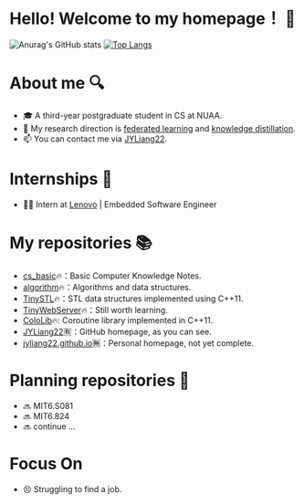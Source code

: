 # Hello! Welcome to my homepage！ 👋

![Anurag's GitHub stats](https://github-readme-stats.vercel.app/api?username=JYLiang22&count_private=true&hide=prs,issues,contribs&include_all_commits=true&show_icons=true&theme=prussian)
[![Top Langs](https://github-readme-stats.vercel.app/api/top-langs/?username=JYLiang22&layout=compact&theme=rose)](https://github.com/JYLiang22/github-readme-stats)


# About me 🔍

- 🎓 A third-year postgraduate student in CS at NUAA.
- 🧐 My research direction is [federated learning](https://en.wikipedia.org/wiki/Federated_learning) and [knowledge distillation](https://arxiv.org/abs/1503.02531).
- 📫 You can contact me via [JYLiang22](jyliang22@qq.com).


# Internships 💼

- 👨‍💻 Intern at [Lenovo](https://www.lenovo.com/us/en/) | Embedded Software Engineer


# My repositories 📚

- [cs_basic](https://github.com/JYLiang22/cs_basic)🔥：Basic Computer Knowledge Notes.
- [algorithm](https://github.com/JYLiang22/algorithm)🔥：Algorithms and data structures.
- [TinySTL](https://github.com/JYLiang22/TinySTL)🔥：STL data structures implemented using C++11.
- [TinyWebServer](https://github.com/JYLiang22/TinyWebServer)🔥：Still worth learning.
- [ColoLib](https://github.com/JYLiang22/ColoLib)🔥: Coroutine library implemented in C++11.
- [JYLiang22](https://github.com/JYLiang22/JYLiang22)🈶：GitHub homepage, as you can see.
- [jyliang22.github.io](https://github.com/JYLiang22/jyliang22.github.io)🈚：Personal homepage, not yet complete.


# Planning repositories 🚩

- 🔜 MIT6.S081
- 🔜 MIT6.824
- 🔜 continue ...


# Focus On

- 😣 Struggling to find a job. 